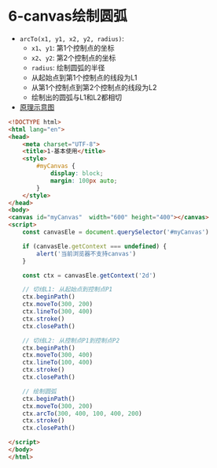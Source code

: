 # 6-canvas绘制圆弧

- `arcTo(x1, y1, x2, y2, radius)`:
  - `x1`、`y1`: 第1个控制点的坐标
  - `x2`、`y2`: 第2个控制点的坐标
  - `radius`: 绘制圆弧的半径
  - 从起始点到第1个控制点的线段为L1
  - 从第1个控制点到第2个控制点的线段为L2
  - 绘制出的圆弧与L1和L2都相切
- [原理示意图](https://developer.mozilla.org/zh-CN/docs/Web/API/CanvasRenderingContext2D/arcTo#%E7%BB%93%E6%9E%9C)

```html
<!DOCTYPE html>
<html lang="en">
<head>
    <meta charset="UTF-8">
    <title>1-基本使用</title>
    <style>
        #myCanvas {
            display: block;
            margin: 100px auto;
        }
    </style>
</head>
<body>
<canvas id="myCanvas"  width="600" height="400"></canvas>
<script>
    const canvasEle = document.querySelector('#myCanvas')

    if (canvasEle.getContext === undefined) {
        alert('当前浏览器不支持canvas')
    }

    const ctx = canvasEle.getContext('2d')

    // 切线L1: 从起始点到控制点P1
    ctx.beginPath()
    ctx.moveTo(300, 200)
    ctx.lineTo(300, 400)
    ctx.stroke()
    ctx.closePath()

    // 切线L2: 从控制点P1到控制点P2
    ctx.beginPath()
    ctx.moveTo(300, 400)
    ctx.lineTo(100, 400)
    ctx.stroke()
    ctx.closePath()

    // 绘制圆弧
    ctx.beginPath()
    ctx.moveTo(300, 200)
    ctx.arcTo(300, 400, 100, 400, 200)
    ctx.stroke()
    ctx.closePath()

</script>
</body>
</html>
```